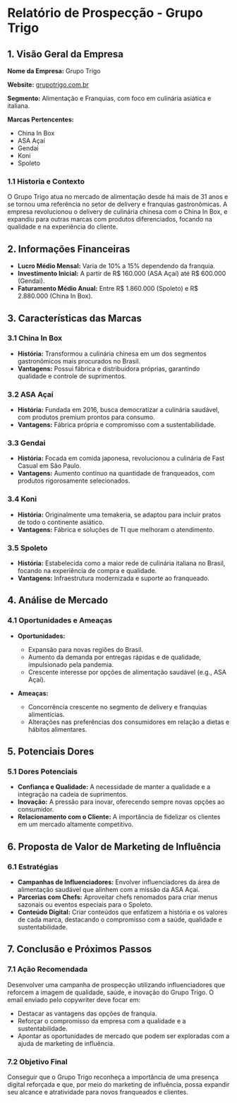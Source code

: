 # Relatório de Prospecção - Grupo Trigo

## 1. Visão Geral da Empresa

**Nome da Empresa:** Grupo Trigo

**Website:** [grupotrigo.com.br](https://grupotrigo.com.br)

**Segmento:** Alimentação e Franquias, com foco em culinária asiática e italiana.

**Marcas Pertencentes:**
- China In Box
- ASA Açaí
- Gendai
- Koni
- Spoleto

### 1.1 Historia e Contexto
O Grupo Trigo atua no mercado de alimentação desde há mais de 31 anos e se tornou uma referência no setor de delivery e franquias gastronômicas. A empresa revolucionou o delivery de culinária chinesa com o China In Box, e expandiu para outras marcas com produtos diferenciados, focando na qualidade e na experiência do cliente.

## 2. Informações Financeiras

- **Lucro Médio Mensal:** Varia de 10% a 15% dependendo da franquia.
- **Investimento Inicial:** A partir de R$ 160.000 (ASA Açaí) até R$ 600.000 (Gendai).
- **Faturamento Médio Anual:** Entre R$ 1.860.000 (Spoleto) e R$ 2.880.000 (China In Box).

## 3. Características das Marcas

### 3.1 China In Box
- **História:** Transformou a culinária chinesa em um dos segmentos gastronômicos mais procurados no Brasil.
- **Vantagens:** Possui fábrica e distribuidora próprias, garantindo qualidade e controle de suprimentos.

### 3.2 ASA Açaí
- **História:** Fundada em 2016, busca democratizar a culinária saudável, com produtos premium prontos para consumo.
- **Vantagens:** Fábrica própria e compromisso com a sustentabilidade.

### 3.3 Gendai
- **História:** Focada em comida japonesa, revolucionou a culinária de Fast Casual em São Paulo.
- **Vantagens:** Aumento contínuo na quantidade de franqueados, com produtos rigorosamente selecionados.

### 3.4 Koni
- **História:** Originalmente uma temakeria, se adaptou para incluir pratos de todo o continente asiático.
- **Vantagens:** Fábrica e soluções de TI que melhoram o atendimento.

### 3.5 Spoleto
- **História:** Estabelecida como a maior rede de culinária italiana no Brasil, focando na experiência de compra e qualidade.
- **Vantagens:** Infraestrutura modernizada e suporte ao franqueado.

## 4. Análise de Mercado

### 4.1 Oportunidades e Ameaças

- **Oportunidades:**
  - Expansão para novas regiões do Brasil.
  - Aumento da demanda por entregas rápidas e de qualidade, impulsionado pela pandemia.
  - Crescente interesse por opções de alimentação saudável (e.g., ASA Açaí).

- **Ameaças:**
  - Concorrência crescente no segmento de delivery e franquias alimentícias.
  - Alterações nas preferências dos consumidores em relação a dietas e hábitos alimentares.

## 5. Potenciais Dores

### 5.1 Dores Potenciais
- **Confiança e Qualidade:** A necessidade de manter a qualidade e a integração na cadeia de suprimentos.
- **Inovação:** A pressão para inovar, oferecendo sempre novas opções ao consumidor.
- **Relacionamento com o Cliente:** A importância de fidelizar os clientes em um mercado altamente competitivo.

## 6. Proposta de Valor de Marketing de Influência

### 6.1 Estratégias
- **Campanhas de Influenciadores:** Envolver influenciadores da área de alimentação saudável que alinhem com a missão da ASA Açaí.
- **Parcerias com Chefs:** Aproveitar chefs renomados para criar menus sazonais ou eventos especiais para o Spoleto.
- **Conteúdo Digital:** Criar conteúdos que enfatizem a história e os valores de cada marca, destacando o compromisso com a saúde, qualidade e sustentabilidade.

## 7. Conclusão e Próximos Passos

### 7.1 Ação Recomendada
Desenvolver uma campanha de prospecção utilizando influenciadores que reforcem a imagem de qualidade, saúde, e inovação do Grupo Trigo. O email enviado pelo copywriter deve focar em:

- Destacar as vantagens das opções de franquia.
- Reforçar o compromisso da empresa com a qualidade e a sustentabilidade.
- Apontar as oportunidades de mercado que podem ser exploradas com a ajuda de marketing de influência.

### 7.2 Objetivo Final
Conseguir que o Grupo Trigo reconheça a importância de uma presença digital reforçada e que, por meio do marketing de influência, possa expandir seu alcance e atratividade para novos franqueados e clientes.